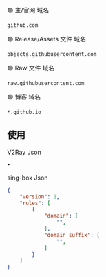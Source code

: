 🟢 主/官网 域名  
```
github.com
```

🟢 Release/Assets 文件 域名
```
objects.githubusercontent.com
```

🟢 Raw 文件 域名
```
raw.githubusercontent.com
```

🟢 博客 域名
```
*.github.io
```

## 使用
V2Ray Json
```
•
```

sing-box Json
```json
{
    "version": 1,
    "rules": [
        {
            "domain": [
                "",
            ],
            "domain_suffix": [
                "",
            ]
        }
    ]
}
```
